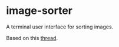 # image-sorter
A terminal user interface for sorting images.

Based on this [thread](https://boards.4channel.org/g/thread/78507445).
